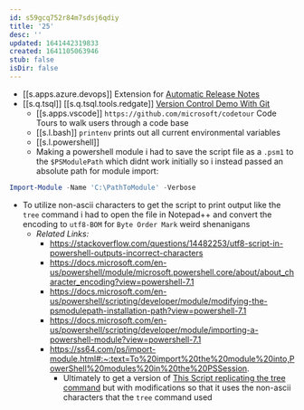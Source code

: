 ```yaml
---
id: s59gcq752r84m7sdsj6qdiy
title: '25'
desc: ''
updated: 1641442319833
created: 1641105063946
stub: false
isDir: false
---
```



- [[s.apps.azure.devops]] Extension for [Automatic Release Notes](https://marketplace.visualstudio.com/items?itemName=richardfennellBM.BM-VSTS-XplatGenerateReleaseNotes&ssr=false#overview)
- [[s.q.tsql]] [[s.q.tsql.tools.redgate]] [Version Control Demo With Git](https://youtu.be/mNXipSFbV0s)
  - [[s.apps.vscode]] `https://github.com/microsoft/codetour` Code Tours to walk users through a code base
  - [[s.l.bash]] `printenv` prints out all current environmental variables
  - [[s.l.powershell]]
  - Making a powershell module i had to save the script file as a `.psm1` to the `$PSModulePath` which didnt work initially so i instead passed an absolute path for module import:

```powershell
Import-Module -Name 'C:\PathToModule' -Verbose
```

- To utilize non-ascii characters to get the script to print output like the `tree` command i had to open the file in Notepad++ and convert the encoding to `utf8-BOM` for `Byte Order Mark` weird shenanigans
  - _Related Links:_
    - https://stackoverflow.com/questions/14482253/utf8-script-in-powershell-outputs-incorrect-characters
    - https://docs.microsoft.com/en-us/powershell/module/microsoft.powershell.core/about/about_character_encoding?view=powershell-7.1
    - https://docs.microsoft.com/en-us/powershell/scripting/developer/module/modifying-the-psmodulepath-installation-path?view=powershell-7.1
    - https://docs.microsoft.com/en-us/powershell/scripting/developer/module/importing-a-powershell-module?view=powershell-7.1
    - https://ss64.com/ps/import-module.html#:~:text=To%20import%20the%20module%20into,PowerShell%20modules%20in%20the%20PSSession.
      - Ultimately to get a version of [This Script replicating the tree command](https://www.powershellgallery.com/packages/Show-Tree/1.0.0/Content/Show-Tree.ps1) but with modifications so that it uses the non-ascii characters that the `tree` command used
